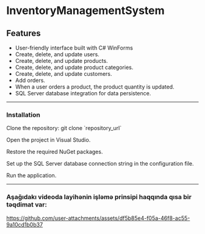 
 <h1>InventoryManagementSystem</h1>
 
## Features
- User-friendly interface built with C# WinForms
- Create, delete, and update users.
- Create, delete, and update products.
- Create, delete, and update product categories.
- Create, delete, and update customers.
- Add orders.
- When a user orders a product, the product quantity is updated.
- SQL Server database integration for data persistence.

<hr>
   <h3>Installation</h3> 
    <p>Clone the repository: git clone `repository_url`</p> 
    <p>Open the project in Visual Studio.</p>
    <p>Restore the required NuGet packages.</p>
    <p>Set up the SQL Server database connection string in the configuration file.</p>
    <p>Run the application.</p> 
<hr>
 <h3>Aşağıdakı videoda layihənin işləmə prinsipi haqqında qısa bir təqdimat var:</h3>

https://github.com/user-attachments/assets/df5b85e4-f05a-46f8-ac55-9a10cd1b0b37





